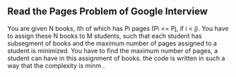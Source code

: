 ## Read the Pages Problem of Google Interview
You are given N books, ith of which has Pi pages (Pi <= Pj, if i < j). You have to assign these N books to M students, such that each student has subsegment of books and the maximum number of  pages assigned to a student is minimized.
You have to find the maximum number of pages, a student can have in this assignment of books.
the code is written in  such a way that  the complexity is minm  . 
